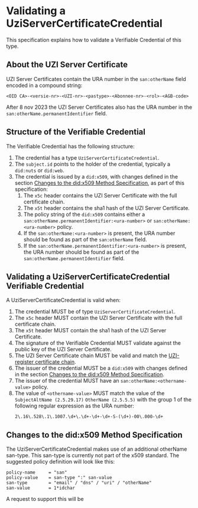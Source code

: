 # Validating a UziServerCertificateCredential

This specification explains how to validate a Verifiable Credential of this type.

## About the UZI Server Certificate
UZI Server Certificates contain the URA number in the `san:otherName` field encoded in a compound string: 
```
<OID CA>-<versie-nr>-<UZI-nr>-<pastype>-<Abonnee-nr>-<rol>-<AGB-code>
```
After 8 nov 2023 the UZI Server Certificates  also has the URA number in the `san:otherName.permanentIdentifier` field. 

## Structure of the Verifiable Credential

The Verifiable Credential has the following structure:

1. The credential has a type `UziServerCertificateCredential`.
2. The `subject.id` points to the holder of the credential, typically a `did:nuts` or `did:web`.
3. The credential is issued by a `did:x509`, with changes defined in the
   section [Changes to the did:x509 Method Specification](#changes-to-the-did-x509-method-specification), as part of
   this specification:
    1. The `x5c` header contains the UZI Server Certificate with the full certificate chain.
    2. The `x5t` header contains the sha1 hash of the UZI Server Certificate.
    3. The policy string of the `did:x509` contains either a `san:otherName.permanentIdentifier:<ura-number>` or
       `san:otherName:<ura-number>` policy.
    4. If the `san:otherName:<ura-number>` is present, the URA number should be found as part of the `san:otherName`
       field.
    5. If the `san:otherName.permanentIdentifier:<ura-number>` is present, the URA number should be found as part of the
       `san:otherName.permanentIdentifier` field.

## Validating a UziServerCertificateCredential Verifiable Credential

A UziServerCertificateCredential is valid when:

1. The credential MUST be of type `UziServerCertificateCredential`.
2. The `x5c` header MUST contain the UZI Server Certificate with the full certificate chain.
3. The `x5t` header MUST contain the sha1 hash of the UZI Server Certificate.
4. The signature of the Verifiable Credential MUST validate against the public key of the UZI Server Certificate.
5. The UZI Server Certificate chain MUST be valid and match
   the [UZI-register certificate chain](https://www.zorgcsp.nl/ca-certificaten).
6. The issuer of the credential MUST be a `did:x509` with changes defined in the
   section [Changes to the did:x509 Method Specification](#changes-to-the-did-x509-method-specification).
7. The issuer of the credential MUST have an `san:otherName:<othername-value>` policy.
8. The value of `<othername-value>` MUST match the value of the
   `SubjectAltName (2.5.29.17)` `OtherName (2.5.5.5)` with the group 1 of the following regular expression as the URA number:
   ```regexp
   2\.16\.528\.1\.1007.\d+\.\d+-\d+-\d+-S-(\d+)-00\.000-\d+
   ```

## Changes to the did:x509 Method Specification

The UziServerCertificateCredential makes use of an additional otherName san-type. This 
san-type is currently not part of the x509 standard. The suggested policy definition will look like this:
```
policy-name     = "san"
policy-value    = san-type ":" san-value
san-type        = "email" / "dns" / "uri" / "otherName"
san-value       = 1*idchar
```
A request to support this will be 
